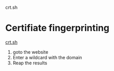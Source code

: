 crt.sh

# Certifiate fingerprinting

[crt.sh](crt.sh)

1. goto the website
2. Enter a wildcard with the domain
3. Reap the results